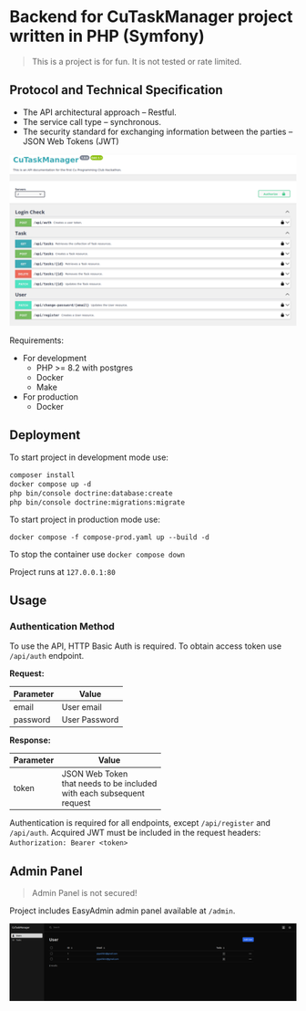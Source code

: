 # Backend for CuTaskManager project written in PHP (Symfony)

> This is a project is for fun. It is not tested or rate limited.

## Protocol and Technical Specification
- The API architectural approach – Restful.
- The service call type – synchronous.
- The security standard for exchanging information between the parties – JSON Web Tokens (JWT)

![img.png](img.png)

Requirements:
- For development
  - PHP >= 8.2 with postgres
  - Docker
  - Make
- For production
  - Docker

## Deployment

To start project in development mode use:
```
composer install
docker compose up -d
php bin/console doctrine:database:create
php bin/console doctrine:migrations:migrate
```


To start project in production mode use:
```
docker compose -f compose-prod.yaml up --build -d
```

To stop the container use ``docker compose down``

Project runs at `127.0.0.1:80`

## Usage

### Authentication Method

To use the API, HTTP Basic Auth is required. To obtain access token use `/api/auth` endpoint.

**Request:** 

| Parameter | Value         |
|-----------|---------------|
| email     | User email    |
| password  | User Password |

**Response:**

| Parameter | Value                                                                         |
|-----------|-------------------------------------------------------------------------------|
| token     | JSON Web Token<br/>that needs to be included<br/>with each subsequent <br/>request |

Authentication is required for all endpoints, except `/api/register` and `/api/auth`.
Acquired JWT must be included in the request headers: `Authorization: Bearer <token>`

## Admin Panel

> Admin Panel is not secured!

Project includes EasyAdmin admin panel available at `/admin`.

![img_1.png](img_1.png)